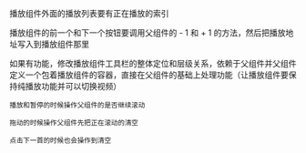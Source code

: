 播放组件外面的播放列表要有正在播放的索引

播放组件的前一个和下一个按钮要调用父组件的 - 1 和 + 1 的方法，然后把播放地址写入到播放组件那里

如果有功能，修改播放组件工具栏的整体定位和层级关系，依赖于父组件并父组件定义一个包着播放组件的容器，直接在父组件的基础上处理功能（让播放组件要保持纯播放功能并可以切换视频）

	播放和暂停的时候操作父组件的是否继续滚动
	
	拖动的时候操作父组件先把正在滚动的清空
	
	点击下一首的时候也会操作到清空
